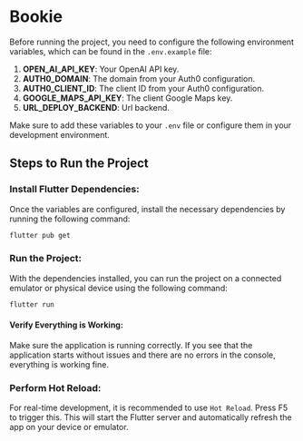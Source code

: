 # Bookie

Before running the project, you need to configure the following environment variables, which can be found in the `.env.example` file:

1. **OPEN_AI_API_KEY**: Your OpenAI API key.
2. **AUTH0_DOMAIN**: The domain from your Auth0 configuration.
3. **AUTH0_CLIENT_ID**: The client ID from your Auth0 configuration.
4. **GOOGLE_MAPS_API_KEY**: The client Google Maps key.
5. **URL_DEPLOY_BACKEND**: Url backend.

   

Make sure to add these variables to your `.env` file or configure them in your development environment.

## Steps to Run the Project

### Install Flutter Dependencies:

Once the variables are configured, install the necessary dependencies by running the following command:

```bash
flutter pub get
```

### Run the Project:

With the dependencies installed, you can run the project on a connected emulator or physical device using the following command:

```bash
flutter run
```

#### Verify Everything is Working:
Make sure the application is running correctly. If you see that the application starts without issues and there are no errors in the console, everything is working fine.

### Perform Hot Reload:

For real-time development, it is recommended to use `Hot Reload`. Press F5 to trigger this. This will start the Flutter server and automatically refresh the app on your device or emulator.
